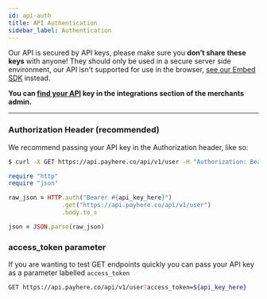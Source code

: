 ```yaml
---
id: api-auth
title: API Authentication
sidebar_label: Authentication
---
```


Our API is secured by API keys, please make sure you **don’t share these keys** with anyone! They should only be used in a secure server side environment, our API isn't supported for use in the browser, [see our Embed SDK](embed-sdk.md) instead.

**You can [find your API](https://app.payhere.co/merchants/integrations) key in the integrations section of the merchants admin.**

---

### Authorization Header (recommended)

We recommend passing your API key in the Authorization header, like so:

<!--DOCUSAURUS_CODE_TABS-->
<!--Curl-->
```sh
$ curl -X GET https://api.payhere.co/api/v1/user -H "Authorization: Bearer ${api_key_here}"
```
<!--Ruby-->
```ruby
require "http"
require "json"

raw_json = HTTP.auth("Bearer #{api_key_here}")
               .get("https://api.payhere.co/api/v1/user")
               .body.to_s

json = JSON.parse(raw_json)
```
<!--END_DOCUSAURUS_CODE_TABS-->


### access_token parameter

If you are wanting to test GET endpoints quickly you can pass your API key as a parameter labelled `access_token`

```sh
GET https://api.payhere.co/api/v1/user?access_token=${api_key_here}
```
